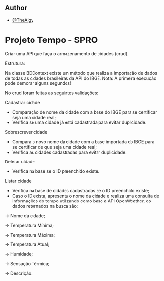 ## Author
- [@TheAlgy](https://www.github.com/TheAlgy)

# Projeto Tempo - SPRO

Criar uma API que faça o armazenamento de cidades (crud).

Estrutura:

Na classe BDContext existe um método que realiza a importação de dados de todas as cidades brasileiras da API do IBGE.
Nota: A primeira execução pode demorar alguns segundos!

No crud foram feitas as seguintes validações:

Cadastrar cidade 
* Comparação de nome da cidade com a base do IBGE para se certificar seja uma cidade real;
* Verifica se uma cidade já está cadastrada para evitar duplicidade.

Sobrescrever cidade 
* Compara o novo nome da cidade com a base importada do IBGE para se certificar de que seja uma cidade real;
* Verifica as cidades cadastradas para evitar duplicidade.

Deletar cidade 
* Verifica na base se o ID preenchido existe.

Listar cidade
* Verifica na base de cidades cadastradas se o ID preenchido existe;
* Caso o ID exista, apresenta o nome da cidade e realiza uma consulta de informações do tempo utilizando como base a API OpenWeather, os dados retornados na busca são:

→ Nome da cidade;

→ Temperatura Mínima; 

→ Temperatura Máxima; 

→ Temperatura Atual; 

→ Humidade; 

→ Sensação Térmica; 

→ Descrição.
